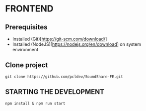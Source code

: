 # FRONTEND

## Prerequisites

- Installed (Git)[https://git-scm.com/download/]
- Installed (NodeJS)[https://nodejs.org/en/download] on system environment

## Clone project

`git clone https://github.com/pcldev/SoundShare-FE.git`

## STARTING THE DEVELOPMENT

`npm install & npm run start`
